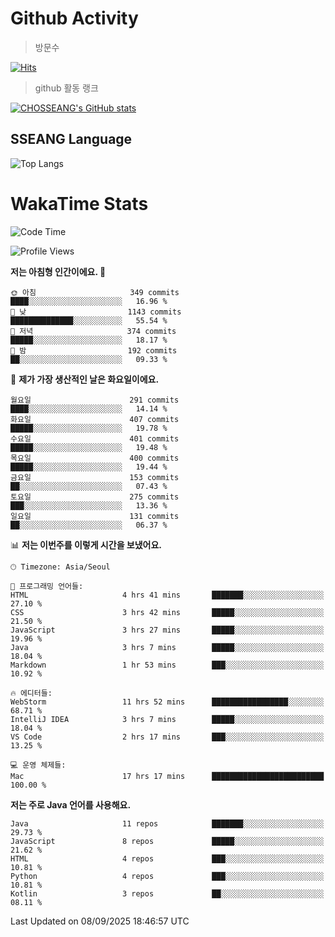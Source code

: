 <!--
**CHOSSEANG/CHOSSEANG** is a ✨ _special_ ✨ repository because its `README.md` (this file) appears on your GitHub profile.

Here are some ideas to get you started:

- 🔭 I’m currently working on ...
- 🌱 I’m currently learning ...
- 👯 I’m looking to collaborate on ...
- 🤔 I’m looking for help with ...
- 💬 Ask me about ...
- 📫 How to reach me: ...
- 😄 Pronouns: ...
- ⚡ Fun fact: ...
-->

# Github Activity
> 방문수

[![Hits](https://hits.seeyoufarm.com/api/count/incr/badge.svg?url=https%3A%2F%2Fgithub.com%2FCHOSSEANG&count_bg=%238AED3E&title_bg=%23495358&icon=electron.svg&icon_color=%23E7E7E7&title=CHOSSEANG&edge_flat=false)](https://hits.seeyoufarm.com)
> github 활동 랭크

[![CHOSSEANG's GitHub stats](https://github-readme-stats.vercel.app/api?username=CHOSSEANG)](https://github.com/CHOSSEANG/github-readme-stats)

## SSEANG Language
![Top Langs](https://github-readme-stats.vercel.app/api/top-langs/?username=CHOSSEANG&layout=compact)

# WakaTime Stats

<!--START_SECTION:waka-->
![Code Time](http://img.shields.io/badge/Code%20Time-832%20hrs%2030%20mins-blue)

![Profile Views](http://img.shields.io/badge/Profile%20Views-0-blue)

**저는 아침형 인간이에요. 🐤** 

```text
🌞 아침                     349 commits         ████░░░░░░░░░░░░░░░░░░░░░   16.96 % 
🌆 낮　                     1143 commits        ██████████████░░░░░░░░░░░   55.54 % 
🌃 저녁                     374 commits         █████░░░░░░░░░░░░░░░░░░░░   18.17 % 
🌙 밤　                     192 commits         ██░░░░░░░░░░░░░░░░░░░░░░░   09.33 % 
```
📅 **제가 가장 생산적인 날은 화요일이에요.** 

```text
월요일                      291 commits         ████░░░░░░░░░░░░░░░░░░░░░   14.14 % 
화요일                      407 commits         █████░░░░░░░░░░░░░░░░░░░░   19.78 % 
수요일                      401 commits         █████░░░░░░░░░░░░░░░░░░░░   19.48 % 
목요일                      400 commits         █████░░░░░░░░░░░░░░░░░░░░   19.44 % 
금요일                      153 commits         ██░░░░░░░░░░░░░░░░░░░░░░░   07.43 % 
토요일                      275 commits         ███░░░░░░░░░░░░░░░░░░░░░░   13.36 % 
일요일                      131 commits         ██░░░░░░░░░░░░░░░░░░░░░░░   06.37 % 
```


📊 **저는 이번주를 이렇게 시간을 보냈어요.** 

```text
🕑︎ Timezone: Asia/Seoul

💬 프로그래밍 언어들: 
HTML                     4 hrs 41 mins       ███████░░░░░░░░░░░░░░░░░░   27.10 % 
CSS                      3 hrs 42 mins       █████░░░░░░░░░░░░░░░░░░░░   21.50 % 
JavaScript               3 hrs 27 mins       █████░░░░░░░░░░░░░░░░░░░░   19.96 % 
Java                     3 hrs 7 mins        █████░░░░░░░░░░░░░░░░░░░░   18.04 % 
Markdown                 1 hr 53 mins        ███░░░░░░░░░░░░░░░░░░░░░░   10.92 % 

🔥 에디터들: 
WebStorm                 11 hrs 52 mins      █████████████████░░░░░░░░   68.71 % 
IntelliJ IDEA            3 hrs 7 mins        █████░░░░░░░░░░░░░░░░░░░░   18.04 % 
VS Code                  2 hrs 17 mins       ███░░░░░░░░░░░░░░░░░░░░░░   13.25 % 

💻 운영 체제들: 
Mac                      17 hrs 17 mins      █████████████████████████   100.00 % 
```

**저는 주로 Java 언어를 사용해요.** 

```text
Java                     11 repos            ███████░░░░░░░░░░░░░░░░░░   29.73 % 
JavaScript               8 repos             █████░░░░░░░░░░░░░░░░░░░░   21.62 % 
HTML                     4 repos             ███░░░░░░░░░░░░░░░░░░░░░░   10.81 % 
Python                   4 repos             ███░░░░░░░░░░░░░░░░░░░░░░   10.81 % 
Kotlin                   3 repos             ██░░░░░░░░░░░░░░░░░░░░░░░   08.11 % 
```




 Last Updated on 08/09/2025 18:46:57 UTC
<!--END_SECTION:waka-->
